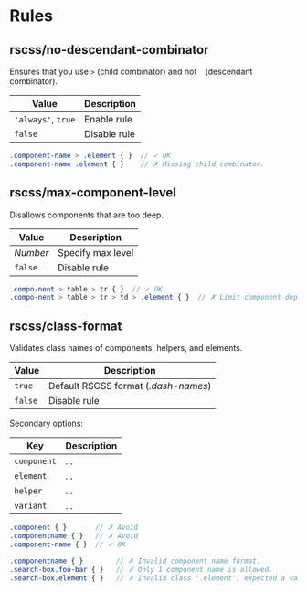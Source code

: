 # Rules

## rscss/no-descendant-combinator

Ensures that you use `>` (child combinator) and not ` ` (descendant combinator).

| Value | Description |
| --- | --- |
| `'always'`, `true` | Enable rule |
| `false` | Disable rule |

```scss
.component-name > .element { }  // ✓ OK
.component-name .element { }    // ✗ Missing child combinator.
```

## rscss/max-component-level

Disallows components that are too deep.

| Value | Description |
| --- | --- |
| *Number* | Specify max level |
| `false` | Disable rule |

```scss
.compo-nent > table > tr { }  // ✓ OK
.compo-nent > table > tr > td > .element { }  // ✗ Limit component depth to 3.
```

## rscss/class-format

Validates class names of components, helpers, and elements.

| Value | Description |
| --- | --- |
| `true` | Default RSCSS format (*.dash-names*) |
| `false` | Disable rule |

Secondary options:

| Key | Description |
| --- | --- |
| `component` | ... |
| `element` | ... |
| `helper` | ... |
| `variant` | ... |

```scss
.component { }       // ✗ Avoid
.componentname { }   // ✗ Avoid
.component-name { }  // ✓ OK

.componentname { }        // ✗ Invalid component name format.
.search-box.foo-bar { }   // ✗ Only 1 component name is allowed.
.search-box.element { }   // ✗ Invalid class '.element', expected a variant.
```
